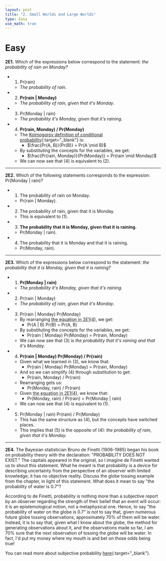 ```yaml
---
layout: post
title: "2. Small Worlds and Large Worlds"
type: Easy
use_math: true
---
```


# Easy

**2E1.** Which of the expressions below correspond to the statement: _the probability of rain on Monday_?

* 1) Pr(rain)
	* _The probability of rain_.
* 2) **Pr(rain \| Monday)**
	* _The probability of rain, given that it's Monday_.
* 3) Pr(Monday \| rain)
	* _The probability it's Monday, given that it's raining_.
* 4) **Pr(rain, Monday) / Pr(Monday)**
	* The [Kolmogorov definition of conditional probability](https://en.wikipedia.org/wiki/Conditional_probability){:target="_blank"} is:
		* $\frac{Pr(A, B)}{Pr(B)} = Pr(A \mid B)$
	* By substituting the concepts for the variables, we get:
		* $\frac{Pr(rain, Monday)}{Pr(Monday)} = Pr(rain \mid Monday)$
	* We can now see that (4) is equivalent to (2).
<hr>

**2E2.** Which of the following statements corresponds to the expression: Pr(Monday \| rain)?

* 1) The probability of rain on Monday.
	* Pr(rain \| Monday).
* 2) The probability of rain, given that it is Monday.
	* This is equivalent to (1).
* 3) **The probability that it is Monday, given that it is raining.**
	* Pr(Monday \| rain).
* 4) The probability that it is Monday and that it is raining.
	* Pr(Monday, rain).
<hr>

**2E3.** Which of the expressions below correspond to the statement: _the probability that it is Monday, given that it is raining_?

* 1) **Pr(Monday \| rain)**
	* _The probability it's Monday, given that it's raining_.
* 2) Pr(rain \| Monday)
	* _The probability of rain, given that it's Monday_.
* 3) Pr(rain \| Monday) Pr(Monday)
	* By rearranging <abbr title="Pr(A, B) / Pr(B) = Pr(A | B)">the equation in 2E1(4)</abbr>, we get:
		* Pr(A \| B) Pr(B) = Pr(A, B)
	* By substituting the concepts for the variables, we get:
		* Pr(rain \| Monday) Pr(Monday) = Pr(rain, Monday)
	* We can now see that (3) is _the probability that it's raining and that it's Monday_.
* 4) **Pr(rain \| Monday) Pr(Monday) / Pr(rain)**
	* Given what we learned in (3), we know that:
		* Pr(rain \| Monday) Pr(Monday) = Pr(rain, Monday)
	* And so we can simplify (4) through substitution to get:
		* Pr(rain, Monday) / Pr(rain)
	* Rearranging gets us:
		* Pr(Monday, rain) / Pr(rain)
	* Given <abbr title="Pr(A, B) / Pr(B) = Pr(A | B)">the equation in 2E1(4)</abbr>, we know that:
		* Pr(Monday, rain) / Pr(rain) = Pr(Monday \| rain)
	* We can now see that (4) is equivalent to (1).
* 5) Pr(Monday \| rain) Pr(rain) / Pr(Monday)
	* This has the same structure as (4), but the concepts have switched places.
	* This implies that (5) is the opposite of (4): _the probability of rain, given that it's Monday_.
<hr>

**2E4.** The Bayesian statistician Bruno de Finetti (1906–1985) began his book on probability theory with the declaration: "PROBABILITY DOES NOT EXIST." The capitals appeared in the original, so I imagine de Finetti wanted us to shout this statement. What he meant is that probability is a device for describing uncertainty from the perspective of an observer with limited knowledge; it has no objective reality. Discuss the globe tossing example from the chapter, in light of this statement. What does it mean to say "the probability of water is 0.7"?

According to de Finetti, probability is nothing more than a subjective report by an observer regarding the strength of their belief that an event will occur: it is an epistemological notion, not a metaphysical one. Hence, to say "the probability of water on the globe is 0.7" is _not_ to say that, given numerous future globe tossing observations, approximately 70% of them will be water. Instead, it is to say that, given what I know about the globe, the method for generating observations about it, and the observations made so far, I am 70% sure that the next observation of tossing the globe will be water. In fact, I'd put my money where my mouth is and bet on those odds being true!

You can read more about subjective probability [here](https://plato.stanford.edu/archives/sum2003/entries/probability-interpret/#3.5){:target="_blank"}.